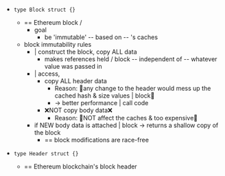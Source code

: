 * `type Block struct {}`    
  * == Ethereum block /
    * goal
      * be 'immutable' -- based on -- 's caches
  * block immutability rules
    * | construct the block, copy ALL data
      * makes references held / block -- independent of -- whatever value was passed in
    * | access,
      * copy ALL header data 
        * Reason: 🧠any change to the header would mess up the cached hash & size values | block🧠
        * -> better performance | call code
      * ❌NOT copy body data❌
        * Reason: 🧠NOT affect the caches & too expensive🧠 
    * if NEW body data is attached | block -> returns a shallow copy of the block
      * == block modifications are race-free

* `type Header struct {}`
  * == Ethereum blockchain's block header
